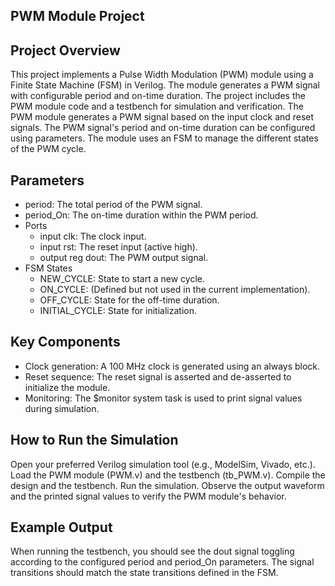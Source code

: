 ## PWM Module Project
## Project Overview
This project implements a Pulse Width Modulation (PWM) module using a Finite State Machine (FSM) in Verilog. The module generates a PWM signal with configurable period and on-time duration. The project includes the PWM module code and a testbench for simulation and verification.
The PWM module generates a PWM signal based on the input clock and reset signals. The PWM signal's period and on-time duration can be configured using parameters. The module uses an FSM to manage the different states of the PWM cycle.

## Parameters
- period: The total period of the PWM signal.                      
- period_On: The on-time duration within the PWM period.
- Ports
    - input clk: The clock input.
    - input rst: The reset input (active high).
    - output reg dout: The PWM output signal.
- FSM States
    - NEW_CYCLE: State to start a new cycle.
    - ON_CYCLE: (Defined but not used in the current implementation).
    - OFF_CYCLE: State for the off-time duration.
    - INITIAL_CYCLE: State for initialization.

## Key Components                                        
- Clock generation: A 100 MHz clock is generated using an always block.
- Reset sequence: The reset signal is asserted and de-asserted to initialize the module.
- Monitoring: The $monitor system task is used to print signal values during simulation.

## How to Run the Simulation
Open your preferred Verilog simulation tool (e.g., ModelSim, Vivado, etc.).
Load the PWM module (PWM.v) and the testbench (tb_PWM.v).
Compile the design and the testbench.
Run the simulation.
Observe the output waveform and the printed signal values to verify the PWM module's behavior.

## Example Output                    
When running the testbench, you should see the dout signal toggling according to the configured period and period_On parameters. The signal transitions should match the state transitions defined in the FSM.
